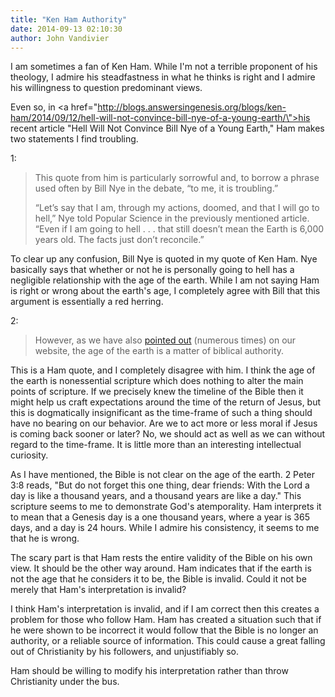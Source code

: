 ```yaml
---
title: "Ken Ham Authority"
date: 2014-09-13 02:10:30
author: John Vandivier
---
```




I am sometimes a fan of Ken Ham. While I'm not a terrible proponent of his theology, I admire his steadfastness in what he thinks is right and I admire his willingness to question predominant views.

Even so, in <a href=\"http://blogs.answersingenesis.org/blogs/ken-ham/2014/09/12/hell-will-not-convince-bill-nye-of-a-young-earth/\">his recent article \"Hell Will Not Convince Bill Nye of a Young Earth,\"</a> Ham makes two statements I find troubling.

1:
<blockquote>This quote from him is particularly sorrowful and, to borrow a phrase used often by Bill Nye in the debate, “to me, it is troubling.”

“Let’s say that I am, through my actions, doomed, and that I will go to hell,” Nye told Popular Science in the previously mentioned article. “Even if I am going to hell . . . that still doesn’t mean the Earth is 6,000 years old. The facts just don’t reconcile.”</blockquote>
To clear up any confusion, Bill Nye is quoted in my quote of Ken Ham. Nye basically says that whether or not he is personally going to hell has a negligible relationship with the age of the earth. While I am not saying Ham is right or wrong about the earth's age, I completely agree with Bill that this argument is essentially a red herring.

2:
<blockquote>However, as we have also <a href=\"https://answersingenesis.org/why-does-creation-matter/a-young-earth-its-not-the-issue/\" target=\"_blank\">pointed out</a> (numerous times) on our website, the age of the earth is a matter of biblical authority.</blockquote>
This is a Ham quote, and I completely disagree with him. I think the age of the earth is nonessential scripture which does nothing to alter the main points of scripture. If we precisely knew the timeline of the Bible then it might help us craft expectations around the time of the return of Jesus, but this is dogmatically insignificant as the time-frame of such a thing should have no bearing on our behavior. Are we to act more or less moral if Jesus is coming back sooner or later? No, we should act as well as we can without regard to the time-frame. It is little more than an interesting intellectual curiosity.

As I have mentioned, the Bible is not clear on the age of the earth. 2 Peter 3:8 reads, \"But do not forget this one thing, dear friends: With the Lord a day is like a thousand years, and a thousand years are like a day.\" This scripture seems to me to demonstrate God's atemporality. Ham interprets it to mean that a Genesis day is a one thousand years, where a year is 365 days, and a day is 24 hours. While I admire his consistency, it seems to me that he is wrong.

The scary part is that Ham rests the entire validity of the Bible on his own view. It should be the other way around. Ham indicates that if the earth is not the age that he considers it to be, the Bible is invalid. Could it not be merely that Ham's interpretation is invalid?

I think Ham's interpretation is invalid, and if I am correct then this creates a problem for those who follow Ham. Ham has created a situation such that if he were shown to be incorrect it would follow that the Bible is no longer an authority, or a reliable source of information. This could cause a great falling out of Christianity by his followers, and unjustifiably so.

Ham should be willing to modify his interpretation rather than throw Christianity under the bus.